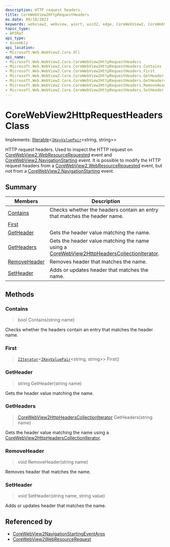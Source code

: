 ```yaml
---
description: HTTP request headers.
title: CoreWebView2HttpRequestHeaders
ms.date: 09/18/2023
keywords: webview2, webview, winrt, win32, edge, CoreWebView2, CoreWebView2Controller, browser control, edge html, CoreWebView2HttpRequestHeaders
topic_type:
- APIRef
api_type:
- Assembly
api_location:
- Microsoft.Web.WebView2.Core.dll
api_name:
- Microsoft.Web.WebView2.Core.CoreWebView2HttpRequestHeaders
- Microsoft.Web.WebView2.Core.CoreWebView2HttpRequestHeaders.Contains
- Microsoft.Web.WebView2.Core.CoreWebView2HttpRequestHeaders.First
- Microsoft.Web.WebView2.Core.CoreWebView2HttpRequestHeaders.GetHeader
- Microsoft.Web.WebView2.Core.CoreWebView2HttpRequestHeaders.GetHeaders
- Microsoft.Web.WebView2.Core.CoreWebView2HttpRequestHeaders.RemoveHeader
- Microsoft.Web.WebView2.Core.CoreWebView2HttpRequestHeaders.SetHeader
---
```


# CoreWebView2HttpRequestHeaders Class

Implements: [IIterable](/uwp/api/Windows.Foundation.Collections.IIterable-1)&lt;[`IKeyValuePair`](/uwp/api/Windows.Foundation.Collections.IKeyValuePair-2)&lt;string, string&gt;&gt;

HTTP request headers.
Used to inspect the HTTP request on [CoreWebView2.WebResourceRequested](corewebview2.md#webresourcerequested) event and [CoreWebView2.NavigationStarting](corewebview2.md#navigationstarting) event. It is possible to modify the HTTP request headers from a [CoreWebView2.WebResourceRequested](corewebview2.md#webresourcerequested) event, but not from a [CoreWebView2.NavigationStarting](corewebview2.md#navigationstarting) event.

## Summary

Members|Description
--|--
[Contains](#contains) | Checks whether the headers contain an entry that matches the header name.
[First](#first) | 
[GetHeader](#getheader) | Gets the header value matching the name.
[GetHeaders](#getheaders) | Gets the header value matching the name using a [CoreWebView2HttpHeadersCollectionIterator](corewebview2httpheaderscollectioniterator.md).
[RemoveHeader](#removeheader) | Removes header that matches the name.
[SetHeader](#setheader) | Adds or updates header that matches the name.



## Methods

### Contains

> bool Contains(string name)

Checks whether the headers contain an entry that matches the header name.



### First

> [`IIterator`](/uwp/api/Windows.Foundation.Collections.IIterator-1)&lt;[`IKeyValuePair`](/uwp/api/Windows.Foundation.Collections.IKeyValuePair-2)&lt;string, string&gt;&gt; First()



### GetHeader

> string GetHeader(string name)

Gets the header value matching the name.



### GetHeaders

> [CoreWebView2HttpHeadersCollectionIterator](corewebview2httpheaderscollectioniterator.md) GetHeaders(string name)

Gets the header value matching the name using a [CoreWebView2HttpHeadersCollectionIterator](corewebview2httpheaderscollectioniterator.md).



### RemoveHeader

> void RemoveHeader(string name)

Removes header that matches the name.



### SetHeader

> void SetHeader(string name, string value)

Adds or updates header that matches the name.






## Referenced by

- [CoreWebView2NavigationStartingEventArgs](corewebview2navigationstartingeventargs.md)
- [CoreWebView2WebResourceRequest](corewebview2webresourcerequest.md)
